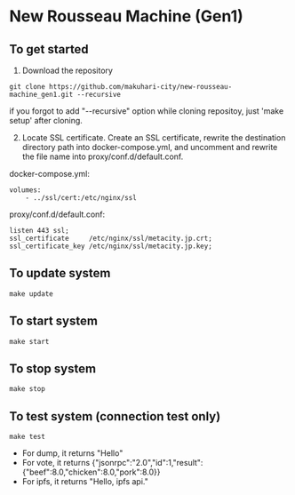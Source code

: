 # New Rousseau Machine (Gen1)

## To get started
1. Download the repository
```
git clone https://github.com/makuhari-city/new-rousseau-machine_gen1.git --recursive
```
if you forgot to add "--recursive" option while cloning repositoy, just 'make setup' after cloning.

2. Locate SSL certificate.
Create an SSL certificate, rewrite the destination directory path into docker-compose.yml, and uncomment and rewrite the file name into proxy/conf.d/default.conf.

docker-compose.yml:
```
volumes:
	- ../ssl/cert:/etc/nginx/ssl
```

proxy/conf.d/default.conf:
```
listen 443 ssl;
ssl_certificate		/etc/nginx/ssl/metacity.jp.crt;
ssl_certificate_key	/etc/nginx/ssl/metacity.jp.key;
```


## To update system
```
make update
```

## To start system
```
make start
```

## To stop system
```
make stop
```

## To test system (connection test only)
```
make test
```
- For dump, it returns "Hello"
- For vote, it returns {"jsonrpc":"2.0","id":1,"result":{"beef":8.0,"chicken":8.0,"pork":8.0}}
- For ipfs, it returns "Hello, ipfs api."


